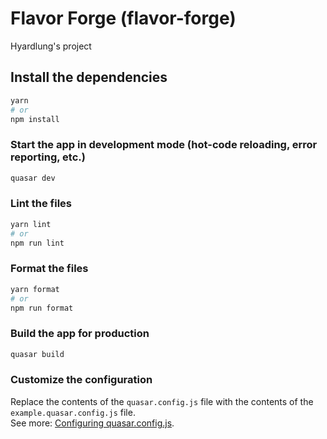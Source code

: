 # Flavor Forge (flavor-forge)

Hyardlung's project

## Install the dependencies
```bash
yarn
# or
npm install
```

### Start the app in development mode (hot-code reloading, error reporting, etc.)
```bash
quasar dev
```


### Lint the files
```bash
yarn lint
# or
npm run lint
```


### Format the files
```bash
yarn format
# or
npm run format
```



### Build the app for production
```bash
quasar build
```

### Customize the configuration
Replace the contents of the `quasar.config.js` file with the contents of the `example.quasar.config.js` file.  
See more: [Configuring quasar.config.js](https://v2.quasar.dev/quasar-cli-vite/quasar-config-js).
